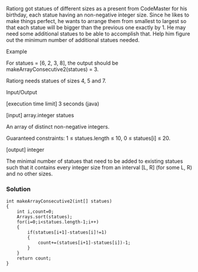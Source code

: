 Ratiorg got statues of different sizes as a present from CodeMaster for his birthday, each statue having an non-negative integer size. Since he likes to make things perfect, he wants to arrange them from smallest to largest so that each statue will be bigger than the previous one exactly by 1. He may need some additional statues to be able to accomplish that. Help him figure out the minimum number of additional statues needed.

Example

For statues = [6, 2, 3, 8], the output should be
makeArrayConsecutive2(statues) = 3.

Ratiorg needs statues of sizes 4, 5 and 7.

Input/Output

[execution time limit] 3 seconds (java)

[input] array.integer statues

An array of distinct non-negative integers.

Guaranteed constraints:
1 ≤ statues.length ≤ 10,
0 ≤ statues[i] ≤ 20.

[output] integer

The minimal number of statues that need to be added to existing statues such that it contains every integer size from an interval [L, R] (for some L, R) and no other sizes.

### Solution
```
int makeArrayConsecutive2(int[] statues)
{
    int i,count=0;
    Arrays.sort(statues);
    for(i=0;i<statues.length-1;i++)
    {
        if(statues[i+1]-statues[i]!=1)
        {
            count+=(statues[i+1]-statues[i])-1;
        }
    }
    return count;
}
```
